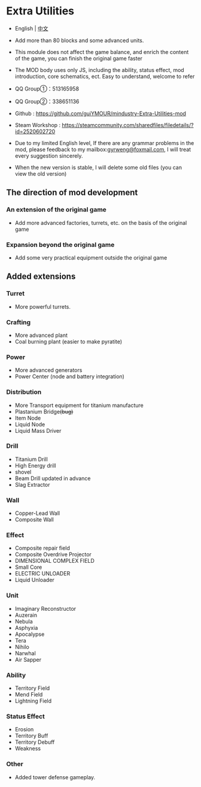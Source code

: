 # Extra Utilities

- English | [中文](README_cn.md)

- Add more than 80 blocks and some advanced units.

- This module does not affect the game balance, and enrich the content of the game, you can finish the original game faster

- The MOD body uses only JS, including the ability, status effect, mod introduction, core schematics, ect. Easy to understand, welcome to refer


- QQ Group①：513165958
- QQ Group②：338651136
- Github : https://github.com/guiYMOUR/mindustry-Extra-Utilities-mod
- Steam Workshop : https://steamcommunity.com/sharedfiles/filedetails/?id=2520602720
- Due to my limited English level, If there are any grammar problems in the mod, please feedback to my mailbox:gyrweng@foxmail.com, I will treat every suggestion sincerely.
- When the new version is stable, I will delete some old files (you can view the old version)

## The direction of mod development

### An extension of the original game
- Add more advanced factories, turrets, etc. on the basis of the original game

### Expansion beyond the original game
- Add some very practical equipment outside the original game

## Added extensions

### Turret
- More powerful turrets.

### Crafting
- More advanced plant 
- Coal burning plant (easier to make pyratite)

### Power
- More advanced generators 
- Power Center (node and battery integration)

### Distribution
- More Transport equipment for titanium manufacture
- Plastanium Bridge<strike>(bug)</strike>
- Item Node
- Liquid Node
- Liquid Mass Driver

### Drill
- Titanium Drill
- High Energy drill
- shovel
- Beam Drill updated in advance
- Slag Extractor

### Wall
- Copper-Lead Wall
- Composite Wall

### Effect
- Composite repair field
- Composite Overdrive Projector
- DIMENSIONAL COMPLEX FIELD
- Small Core
- ELECTRIC UNLOADER
- Liquid Unloader

### Unit
- Imaginary Reconstructor
- Auzerain
- Nebula
- Asphyxia
- Apocalypse
- Tera
- Nihilo
- Narwhal
- Air Sapper

### Ability
- Territory Field
- Mend Field
- Lightning Field

### Status Effect
- Erosion
- Territory Buff
- Territory Debuff
- Weakness

### Other
- Added tower defense gameplay.
